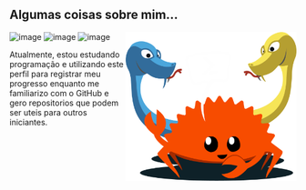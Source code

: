 <h2>Algumas coisas sobre mim...</h2>

<div>
<img src="https://github.com/Ricardo7c/Ricardo7c/blob/6ad7566cb40b5aa08449fc5b80799ff22ab43c4f/art.png" alt="ilustraÃ§Ã£o de um computador" min-width="100px" max-width="300px" width="300px" align="right">
<p align="left">
<!-- <h4>Linguagens:</h4> -->

![image](https://img.shields.io/badge/Rust-00000F?style=for-the-badge&logo=Rust&logoColor=white)
![image](https://img.shields.io/badge/Python-00000F?style=for-the-badge&logo=Python&logoColor=white)
![image](https://img.shields.io/badge/PowerShell-00000F?style=for-the-badge&logo=PowerShell&logoColor=white)
</p>
</div>

<p align="left">

Atualmente, estou estudando programação e utilizando este perfil para registrar meu progresso enquanto me familiarizo com o GitHub e gero repositorios que podem ser uteis para outros iniciantes.
</p>


